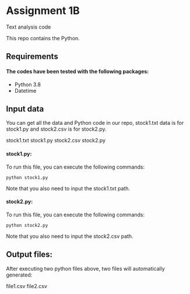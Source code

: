 # Assignment 1B

Text analysis code


This repo contains the Python.

## Requirements

#### The codes have been tested with the following packages:
* Python 3.8
* Datetime

## Input data 

You can get all the data and Python code in our repo, stock1.txt data is for stock1.py and stock2.csv is for stock2.py.

stock1.txt
stock1.py
stock2.csv
stock2.py

#### stock1.py:

To run this file, you can execute the following commands:

```
python stock1.py
```

Note that you also need to input the stock1.txt path.

#### stock2.py:

To run this file, you can execute the following commands:

```
python stock2.py
```

Note that you also need to input the stock2.csv path.

## Output files:

After executing two python files above, two files will automatically generated:

file1.csv
file2.csv







